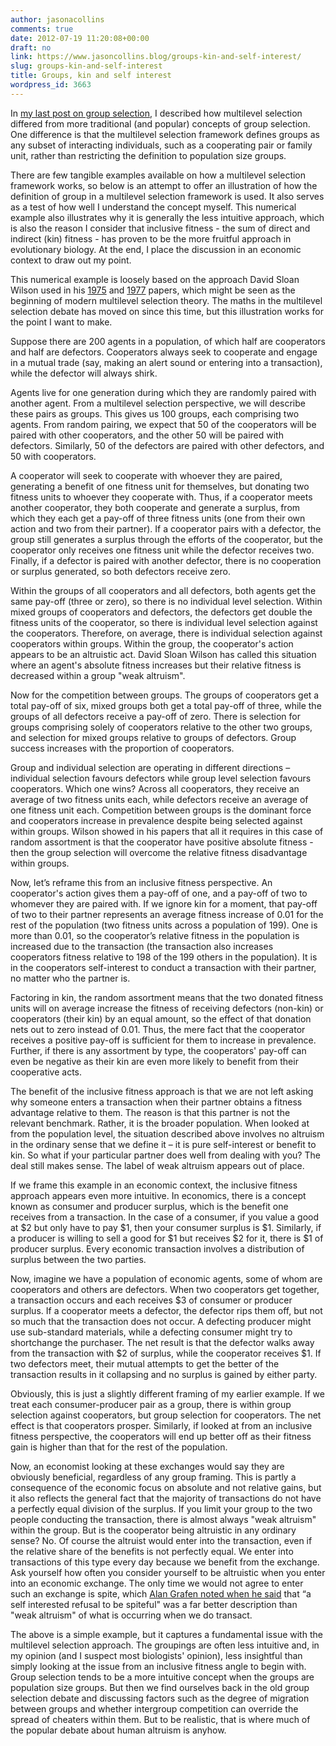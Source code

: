 ```yaml
---
author: jasonacollins
comments: true
date: 2012-07-19 11:20:08+00:00
draft: no
link: https://www.jasoncollins.blog/groups-kin-and-self-interest/
slug: groups-kin-and-self-interest
title: Groups, kin and self interest
wordpress_id: 3663
---
```


In [my last post on group selection](https://www.jasoncollins.blog/what-is-multilevel-selection/), I described how multilevel selection differed from more traditional (and popular) concepts of group selection. One difference is that the multilevel selection framework defines groups as any subset of interacting individuals, such as a cooperating pair or family unit, rather than restricting the definition to population size groups.

There are few tangible examples available on how a multilevel selection framework works, so below is an attempt to offer an illustration of how the definition of group in a multilevel selection framework is used. It also serves as a test of how well I understand the concept myself. This numerical example also illustrates why it is generally the less intuitive approach, which is also the reason I consider that inclusive fitness - the sum of direct and indirect (kin) fitness - has proven to be the more fruitful approach in evolutionary biology. At the end, I place the discussion in an economic context to draw out my point.

This numerical example is loosely based on the approach David Sloan Wilson used in his [1975](http://www.pnas.org/content/72/1/143.full.pdf) and [1977](http://www.jstor.org/stable/2459987) papers, which might be seen as the beginning of modern multilevel selection theory. The maths in the multilevel selection debate has moved on since this time, but this illustration works for the point I want to make.

Suppose there are 200 agents in a population, of which half are cooperators and half are defectors. Cooperators always seek to cooperate and engage in a mutual trade (say, making an alert sound or entering into a transaction), while the defector will always shirk.

Agents live for one generation during which they are randomly paired with another agent. From a multilevel selection perspective, we will describe these pairs as groups. This gives us 100 groups, each comprising two agents. From random pairing, we expect that 50 of the cooperators will be paired with other cooperators, and the other 50 will be paired with defectors. Similarly, 50 of the defectors are paired with other defectors, and 50 with cooperators.

A cooperator will seek to cooperate with whoever they are paired, generating a benefit of one fitness unit for themselves, but donating two fitness units to whoever they cooperate with. Thus, if a cooperator meets another cooperator, they both cooperate and generate a surplus, from which they each get a pay-off of three fitness units (one from their own action and two from their partner). If a cooperator pairs with a defector, the group still generates a surplus through the efforts of the cooperator, but the cooperator only receives one fitness unit while the defector receives two. Finally, if a defector is paired with another defector, there is no cooperation or surplus generated, so both defectors receive zero.

Within the groups of all cooperators and all defectors, both agents get the same pay-off (three or zero), so there is no individual level selection. Within mixed groups of cooperators and defectors, the defectors get double the fitness units of the cooperator, so there is individual level selection against the cooperators. Therefore, on average, there is individual selection against cooperators within groups. Within the group, the cooperator's action appears to be an altruistic act. David Sloan Wilson has called this situation where an agent's absolute fitness increases but their relative fitness is decreased within a group "weak altruism".

Now for the competition between groups. The groups of cooperators get a total pay-off of six, mixed groups both get a total pay-off of three, while the groups of all defectors receive a pay-off of zero. There is selection for groups comprising solely of cooperators relative to the other two groups, and selection for mixed groups relative to groups of defectors. Group success increases with the proportion of cooperators.

Group and individual selection are operating in different directions – individual selection favours defectors while group level selection favours cooperators. Which one wins? Across all cooperators, they receive an average of two fitness units each, while defectors receive an average of one fitness unit each. Competition between groups is the dominant force and cooperators increase in prevalence despite being selected against within groups. Wilson showed in his papers that all it requires in this case of random assortment is that the cooperator have positive absolute fitness - then the group selection will overcome the relative fitness disadvantage within groups.

Now, let’s reframe this from an inclusive fitness perspective. An cooperator's action gives them a pay-off of one, and a pay-off of two to whomever they are paired with. If we ignore kin for a moment, that pay-off of two to their partner represents an average fitness increase of 0.01 for the rest of the population (two fitness units across a population of 199). One is more than 0.01, so the cooperator’s relative fitness in the population is increased due to the transaction (the transaction also increases cooperators fitness relative to 198 of the 199 others in the population). It is in the cooperators self-interest to conduct a transaction with their partner, no matter who the partner is.

Factoring in kin, the random assortment means that the two donated fitness units will on average increase the fitness of receiving defectors (non-kin) or cooperators (their kin) by an equal amount, so the effect of that donation nets out to zero instead of 0.01. Thus, the mere fact that the cooperator receives a positive pay-off is sufficient for them to increase in prevalence. Further, if there is any assortment by type, the cooperators' pay-off can even be negative as their kin are even more likely to benefit from their cooperative acts.

The benefit of the inclusive fitness approach is that we are not left asking why someone enters a transaction when their partner obtains a fitness advantage relative to them. The reason is that this partner is not the relevant benchmark. Rather, it is the broader population. When looked at from the population level, the situation described above involves no altruism in the ordinary sense that we define it – it is pure self-interest or benefit to kin. So what if your particular partner does well from dealing with you? The deal still makes sense. The label of weak altruism appears out of place.

If we frame this example in an economic context, the inclusive fitness approach appears even more intuitive. In economics, there is a concept known as consumer and producer surplus, which is the benefit one receives from a transaction. In the case of a consumer, if you value a good at $2 but only have to pay $1, then your consumer surplus is $1. Similarly, if a producer is willing to sell a good for $1 but receives $2 for it, there is $1 of producer surplus. Every economic transaction involves a distribution of surplus between the two parties.

Now, imagine we have a population of economic agents, some of whom are cooperators and others are defectors. When two cooperators get together, a transaction occurs and each receives $3 of consumer or producer surplus. If a cooperator meets a defector, the defector rips them off, but not so much that the transaction does not occur. A defecting producer might use sub-standard materials, while a defecting consumer might try to shortchange the purchaser. The net result is that the defector walks away from the transaction with $2 of surplus, while the cooperator receives $1. If two defectors meet, their mutual attempts to get the better of the transaction results in it collapsing and no surplus is gained by either party.

Obviously, this is just a slightly different framing of my earlier example. If we treat each consumer-producer pair as a group, there is within group selection against cooperators, but group selection for cooperators. The net effect is that cooperators prosper. Similarly, if looked at from an inclusive fitness perspective, the cooperators will end up better off as their fitness gain is higher than that for the rest of the population.

Now, an economist looking at these exchanges would say they are obviously beneficial, regardless of any group framing. This is partly a consequence of the economic focus on absolute and not relative gains, but it also reflects the general fact that the majority of transactions do not have a perfectly equal division of the surplus. If you limit your group to the two people conducting the transaction, there is almost always "weak altruism" within the group. But is the cooperator being altruistic in any ordinary sense? No. Of course the altruist would enter into the transaction, even if the relative share of the benefits is not perfectly equal. We enter into transactions of this type every day because we benefit from the exchange. Ask yourself how often you consider yourself to be altruistic when you enter into an economic exchange. The only time we would not agree to enter such an exchange is spite, which [Alan Grafen noted when he said](http://users.ox.ac.uk/~grafen/cv/KandD2ed.pdf) that “a self interested refusal to be spiteful" was a far better description than "weak altruism" of what is occurring when we do transact.

The above is a simple example, but it captures a fundamental issue with the multilevel selection approach. The groupings are often less intuitive and, in my opinion (and I suspect most biologists' opinion), less insightful than simply looking at the issue from an inclusive fitness angle to begin with. Group selection tends to be a more intuitive concept when the groups are population size groups. But then we find ourselves back in the old group selection debate and discussing factors such as the degree of migration between groups and whether intergroup competition can override the spread of cheaters within them. But to be realistic, that is where much of the popular debate about human altruism is anyhow.
